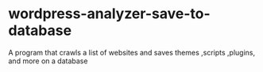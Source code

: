 # wordpress-analyzer-save-to-database
A program that crawls a list of websites and saves themes ,scripts ,plugins, and more on a database
